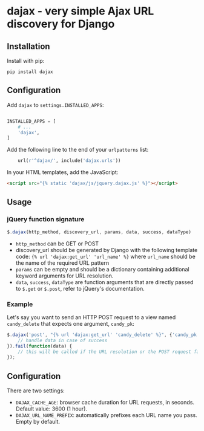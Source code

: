 # dajax - very simple Ajax URL discovery for Django


## Installation

Install with pip:

```console
pip install dajax
```


## Configuration

Add `dajax` to `settings.INSTALLED_APPS`:

```python

INSTALLED_APPS = [
    # ...
    'dajax',
]
```

Add the following line to the end of your `urlpatterns` list:

```python
    url(r'^dajax/', include('dajax.urls'))
```

In your HTML templates, add the JavaScript:

```html
<script src="{% static 'dajax/js/jquery.dajax.js' %}"></script>
```


## Usage

### jQuery function signature

```javascript
$.dajax(http_method, discovery_url, params, data, success, dataType)
```

- `http_method` can be GET or POST
- discovery_url should be generated by Django with the following template code: `{% url 'dajax:get_url' 'url_name' %}` where `url_name` should be the name of the required URL pattern
- `params` can be empty and should be a dictionary containing additional keyword arguments for URL resolution.
- `data`, `success`, `dataType` are function arguments that are directly passed to `$.get` or `$.post`, refer to jQuery's documentation.

### Example

Let's say you want to send an HTTP POST request to a view named `candy_delete` that expects one argument, `candy_pk`:

```javascript
$.dajax('post', "{% url 'dajax:get_url' 'candy_delete' %}", {'candy_pk': candy_pk}, function(data) {
    // handle data in case of success
}).fail(function(data) {
    // this will be called if the URL resolution or the POST request fails
});
```

## Configuration

There are two settings:

- `DAJAX_CACHE_AGE`: browser cache duration for URL requests, in seconds. Default value: 3600 (1 hour).
- `DAJAX_URL_NAME_PREFIX`: automatically prefixes each URL name you pass. Empty by default.
